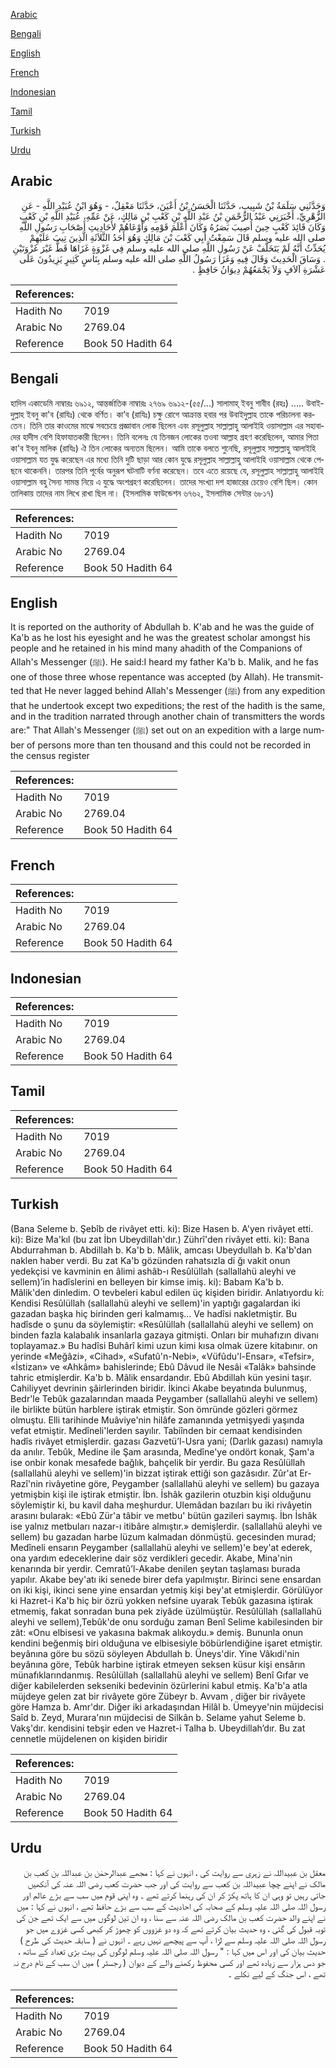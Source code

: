 [Arabic](#arabic)

[Bengali](#bengali)

[English](#english)

[French](#french)

[Indonesian](#indonesian)

[Tamil](#tamil)

[Turkish](#turkish)

[Urdu](#urdu)

## Arabic


<div dir="rtl" lang="ar" style={{fontSize:'larger',backgroundColor:'#f8f9fa',padding:20}}>
وَحَدَّثَنِي سَلَمَةُ بْنُ شَبِيبٍ، حَدَّثَنَا الْحَسَنُ بْنُ أَعْيَنَ، حَدَّثَنَا مَعْقِلٌ، - وَهُوَ ابْنُ عُبَيْدِ اللَّهِ - عَنِ الزُّهْرِيِّ، أَخْبَرَنِي عَبْدُ الرَّحْمَنِ بْنُ عَبْدِ اللَّهِ بْنِ كَعْبِ بْنِ مَالِكٍ، عَنْ عَمِّهِ، عُبَيْدِ اللَّهِ بْنِ كَعْبٍ وَكَانَ قَائِدَ كَعْبٍ حِينَ أُصِيبَ بَصَرُهُ وَكَانَ أَعْلَمَ قَوْمِهِ وَأَوْعَاهُمْ لأَحَادِيثِ أَصْحَابِ رَسُولِ اللَّهِ صلى الله عليه وسلم قَالَ سَمِعْتُ أَبِي كَعْبَ بْنَ مَالِكٍ وَهُوَ أَحَدُ الثَّلاَثَةِ الَّذِينَ تِيبَ عَلَيْهِمْ يُحَدِّثُ أَنَّهُ لَمْ يَتَخَلَّفْ عَنْ رَسُولِ اللَّهِ صلى الله عليه وسلم فِي غَزْوَةٍ غَزَاهَا قَطُّ غَيْرَ غَزْوَتَيْنِ ‏.‏ وَسَاقَ الْحَدِيثَ وَقَالَ فِيهِ وَغَزَا رَسُولُ اللَّهِ صلى الله عليه وسلم بِنَاسٍ كَثِيرٍ يَزِيدُونَ عَلَى عَشْرَةِ آلاَفٍ وَلاَ يَجْمَعُهُمْ دِيوَانُ حَافِظٍ ‏.‏
</div>
<div style={{backgroundColor:'#f8f9fa',padding:20, marginBottom: 10}}><table> <thead> <tr> <th>References:</th> <th></th> </tr> </thead> <tbody><tr><td>Hadith No</td><td>7019</td></tr><tr><td>Arabic No</td><td>2769.04</td></tr><tr><td>Reference</td><td>Book 50 Hadith 64</td></tr></tbody></table></div>

## Bengali


<div dir="ltr" lang="bn" style={{fontSize:'larger',backgroundColor:'#f8f9fa',padding:20}}>
হাদিস একাডেমি নাম্বারঃ ৬৯১২, আন্তর্জাতিক নাম্বারঃ ২৭৬৯ ৬৯১২-(৫৫/...) সালামাহ্ ইবনু শাবীব (রহঃ) ..... উবাইদুল্লাহ ইবনু কা'ব (রাযিঃ) থেকে বর্ণিত। কা’ব (রাযিঃ) চক্ষু রোগে আক্রান্ত হবার পর উবাইদুল্লাহ তাকে পরিচালনা করতেন। তিনি তার কাওমের মাঝে সবচেয়ে প্রজ্ঞাবান লোক ছিলেন এবং রসূলুল্লাহ সাল্লাল্লাহু আলাইহি ওয়াসাল্লাম এর সহাবাদের হাদীস বেশি হিফাযাতকারী ছিলেন। তিনি বলেনঃ যে তিনজন লোকের তওবা আল্লাহ গ্রহণ করেছিলেন, আমার পিতা কা'ব ইবনু মালিক (রাযিঃ) ঐ তিন লোকের অন্যতম ছিলেন। আমি তাকে বলতে শুনেছি, রসূলুল্লাহ সাল্লাল্লাহু আলাইহি ওয়াসাল্লাম যত যুদ্ধ করেছেন এর মধ্যে তিনি দুটি ছাড়া আর কোন যুদ্ধে রসূলুল্লাহ সাল্লাল্লাহু আলাইহি ওয়াসাল্লাম থেকে পেছনে থাকেননি। তারপর তিনি পূর্বের অনুরূপ ঘটনাটি বর্ণনা করেছেন। তবে এতে রয়েছে যে, রসূলুল্লাহ সাল্লাল্লাহু আলাইহি ওয়াসাল্লাম বহু সৈন্য সামন্ত নিয়ে এ যুদ্ধে অংশগ্রহণ করেছিলেন। তাদের সংখ্যা দশ হাজারের চেয়েও বেশি ছিল। কোন তালিকায় তাদের নাম লিখে রাখা ছিল না। (ইসলামিক ফাউন্ডেশন ৬৭৬২, ইসলামিক সেন্টার ৬৮১৭)
</div>
<div style={{backgroundColor:'#f8f9fa',padding:20, marginBottom: 10}}><table> <thead> <tr> <th>References:</th> <th></th> </tr> </thead> <tbody><tr><td>Hadith No</td><td>7019</td></tr><tr><td>Arabic No</td><td>2769.04</td></tr><tr><td>Reference</td><td>Book 50 Hadith 64</td></tr></tbody></table></div>

## English


<div dir="ltr" lang="en" style={{fontSize:'larger',backgroundColor:'#f8f9fa',padding:20}}>
It is reported on the authority of Abdullah b. K'ab and he was the guide of Ka'b as he lost his eyesight and he was the greatest scholar amongst his people and he retained in his mind many ahadith of the Companions of Allah's Messenger (ﷺ). He said:I heard my father Ka'b b. Malik, and he fas one of those three whose repentance was accepted (by Allah). He transmitted that He never lagged behind Allah's Messenger (ﷺ) from any expedition that he undertook except two expeditions; the rest of the hadith is the same, and in the tradition narrated through another chain of transmitters the words are:" That Allah's Messenger (ﷺ) set out on an expedition with a large number of persons more than ten thousand and this could not be recorded in the census register
</div>
<div style={{backgroundColor:'#f8f9fa',padding:20, marginBottom: 10}}><table> <thead> <tr> <th>References:</th> <th></th> </tr> </thead> <tbody><tr><td>Hadith No</td><td>7019</td></tr><tr><td>Arabic No</td><td>2769.04</td></tr><tr><td>Reference</td><td>Book 50 Hadith 64</td></tr></tbody></table></div>

## French


<div dir="ltr" lang="fr" style={{fontSize:'larger',backgroundColor:'#f8f9fa',padding:20}}>

</div>
<div style={{backgroundColor:'#f8f9fa',padding:20, marginBottom: 10}}><table> <thead> <tr> <th>References:</th> <th></th> </tr> </thead> <tbody><tr><td>Hadith No</td><td>7019</td></tr><tr><td>Arabic No</td><td>2769.04</td></tr><tr><td>Reference</td><td>Book 50 Hadith 64</td></tr></tbody></table></div>

## Indonesian


<div dir="ltr" lang="id" style={{fontSize:'larger',backgroundColor:'#f8f9fa',padding:20}}>

</div>
<div style={{backgroundColor:'#f8f9fa',padding:20, marginBottom: 10}}><table> <thead> <tr> <th>References:</th> <th></th> </tr> </thead> <tbody><tr><td>Hadith No</td><td>7019</td></tr><tr><td>Arabic No</td><td>2769.04</td></tr><tr><td>Reference</td><td>Book 50 Hadith 64</td></tr></tbody></table></div>

## Tamil


<div dir="ltr" lang="ta" style={{fontSize:'larger',backgroundColor:'#f8f9fa',padding:20}}>

</div>
<div style={{backgroundColor:'#f8f9fa',padding:20, marginBottom: 10}}><table> <thead> <tr> <th>References:</th> <th></th> </tr> </thead> <tbody><tr><td>Hadith No</td><td>7019</td></tr><tr><td>Arabic No</td><td>2769.04</td></tr><tr><td>Reference</td><td>Book 50 Hadith 64</td></tr></tbody></table></div>

## Turkish


<div dir="ltr" lang="tr" style={{fontSize:'larger',backgroundColor:'#f8f9fa',padding:20}}>
(Bana Seleme b. Şebîb de rivâyet etti. ki): Bize Hasen b. A'yen rivâyet etti. ki): Bize Ma'kıl (bu zat İbn Ubeydillah'dır.) Zührî'den rivâyet etti. ki): Bana Abdurrahman b. Abdillah b. Ka'b b. Mâlik, amcası Ubeydullah b. Ka'b'dan naklen haber verdi. Bu zat Ka'b gözünden rahatsızla di ğı vakit onun yedekçisi ve kavminin en âlimi ashâb-ı Resûlüllah (sallallahü aleyhi ve sellem)’in hadîslerini en belleyen bir kimse imiş. ki): Babam Ka'b b. Mâlik'den dinledim. O tevbeleri kabul edilen üç kişiden biridir. Anlatıyordu ki: Kendisi Resûlüllah (sallallahü aleyhi ve sellem)'in yaptığı gagalardan iki gazadan başka hiç birinden geri kalmamış... Ve hadîsi nakletmiştir. Bu hadîsde o şunu da söylemiştir: «Resûlüllah (sallallahü aleyhi ve sellem) on binden fazla kalabalık insanlarla gazaya gitmişti. Onları bir muhafızın divanı toplayamaz.» Bu hadîsi Buhârî kimi uzun kimi kısa olmak üzere kitabınır. on yerinde «Meğâzi», «Cihad», «Sufatû'n-Nebi», «Vüfûdu'l-Ensar», «Tefsir», «İstizan» ve «Ahkâm» bahislerinde; Ebû Dâvud ile Nesâi «Talâk» bahsinde tahric etmişlerdir. Ka'b b. Mâlik ensardandır. Ebû Abdillah kün yesini taşır. Cahiliyyet devrinin şâirlerinden biridir. İkinci Akabe beyatında bulunmuş, Bedr'le Tebûk gazalarından maada Peygamber (sallallahü aleyhi ve sellem) ile birlikte bütün harblere iştirak etmiştir. Son ömründe gözleri görmez olmuştu. Elli tarihinde Muâviye'nin hilâfe zamanında yetmişyedi yaşında vefat etmiştir. Medîneli'lerden sayılır. Tabiînden bir cemaat kendisinden hadîs rivâyet etmişlerdir. gazası Gazvetü’l-Usra yani; (Darlık gazası) namıyla da anılır. Tebûk, Medine ile Şam arasında, Medîne'ye ondört konak, Şam'a ise onbir konak mesafede bağlık, bahçelik bir yerdir. Bu gaza Resûlüllah (sallallahü aleyhi ve sellem)'in bizzat iştirak ettiği son gazâsıdır. Zûr'at Er-Razî'nin rivâyetine göre, Peygamber (sallallahü aleyhi ve sellem) bu gazaya yetmişbin kişi ile iştirak etmiştir. İbn. İshâk gazilerin otuzbin kişi olduğunu söylemiştir ki, bu kavil daha meşhurdur. Ulemâdan bazıları bu iki rivâyetin arasını bularak: «Ebû Zür'a tâbir ve metbu' bütün gazileri saymış. İbn İshâk ise yalnız metbuları nazar-ı itibâre almıştır.» demişlerdir. (sallallahü aleyhi ve sellem) bu gazadan harbe lüzum kalmadan dönmüştü. gecesinden murad; Medîneli ensarın Peygamber (sallallahü aleyhi ve sellem)'e bey'at ederek, ona yardım edeceklerine dair söz verdikleri gecedir. Akabe, Mina'nin kenarında bir yerdir. Cemratû’l-Akabe denilen şeytan taşlaması burada yapılır. Akabe bey'atı iki senede birer defa yapılmıştır. Birinci sene ensardan on iki kişi, ikinci sene yine ensardan yetmiş kişi bey'at etmişlerdir. Görülüyor ki Hazret-i Ka'b hiç bir özrü yokken nefsine uyarak Tebûk gazasına iştirak etmemiş, fakat sonradan buna pek ziyâde üzülmüştür. Resûlüllah (sallallahü aleyhi ve sellem),Tebûk'de onu sorduğu zaman Benî Selime kabilesinden bir zât: «Onu elbisesi ve yakasına bakmak alıkoydu.» demiş. Bununla onun kendini beğenmiş biri olduğuna ve elbisesiyle böbürlendiğine işaret etmiştir. beyânına göre bu sözü söyleyen Abdullah b. Üneys'dir. Yine Vâkıdi'nin beyânına göre, Tebûk harbine iştirak etmeyen seksen küsur kişi ensârın münafıklarındanmış. Resûlüllah (sallallahü aleyhi ve sellem) Benî Gıfar ve diğer kabilelerden sekseniki bedevinin özürlerini kabul etmiş. Ka'b'a atla müjdeye gelen zat bir rivâyete göre Zübeyr b. Avvam , diğer bir rivâyete göre Hamza b. Amr'dır. Diğer iki arkadaşından Hilâl b. Ümeyye'nin müjdecisi Saîd b. Zeyd, Murara'nın müjdecisi de Silkân b. Selame yahut Seleme b. Vakş'dır. kendisini tebşir eden ve Hazret-i Talha b. Ubeydillah’dır. Bu zat cennetle müjdelenen on kişiden biridir
</div>
<div style={{backgroundColor:'#f8f9fa',padding:20, marginBottom: 10}}><table> <thead> <tr> <th>References:</th> <th></th> </tr> </thead> <tbody><tr><td>Hadith No</td><td>7019</td></tr><tr><td>Arabic No</td><td>2769.04</td></tr><tr><td>Reference</td><td>Book 50 Hadith 64</td></tr></tbody></table></div>

## Urdu


<div dir="rtl" lang="ur" style={{fontSize:'larger',backgroundColor:'#f8f9fa',padding:20}}>
معقل بن عبیداللہ نے زہری سے روایت کی ، انہوں نے کہا : مجھے عبدالرحمٰن بن عبداللہ بن کعب بن مالک نے اپنے چچا عبیداللہ بن کعب سے روایت کی اور جب حضرت کعب رضی اللہ عنہ کی آنکھیں جاتی رہیں تو وہی ان کا ہاتھ پکڑ کر ان کی رہنما کرتے تھے ۔ وہ اپنی قوم میں سب سے بڑے عالم اور رسول اللہ صلی اللہ علیہ وسلم کے صحابہ کی احادیث کے سب سے بڑے حافظ تھے ، انہوں نے کہا : میں نے اپنے والد حضرت کعب بن مالک رضی اللہ عنہ سے سنا ، وہ ان تین لوگوں میں سے ایک تھے جن کی توبہ قبول کی گئی ، وہ حدیث بیان کرتے تھے کہ وہ دو غزووں کو چھوڑ کر کبھی کسی غزوے میں جو رسول اللہ صلی اللہ علیہ وسلم سے لڑا ، آپ سے پیچھے نہیں رہے ۔ انہوں نے ( سابقہ حدیث کی طرح ) حدیث بیان کی اور اس میں کہا : " رسول اللہ صلی اللہ علیہ وسلم لوگوں کی بہت بڑی تعداد کے ساتھ ، جو دس ہزار سے زیادہ تھے اور کسی محفوظ رکھنے والے کے دیوان ( رجسٹر ) میں ان سب کے نام درج نہ تھے ، اس جنگ کے لیے نکلے ۔
</div>
<div style={{backgroundColor:'#f8f9fa',padding:20, marginBottom: 10}}><table> <thead> <tr> <th>References:</th> <th></th> </tr> </thead> <tbody><tr><td>Hadith No</td><td>7019</td></tr><tr><td>Arabic No</td><td>2769.04</td></tr><tr><td>Reference</td><td>Book 50 Hadith 64</td></tr></tbody></table></div>